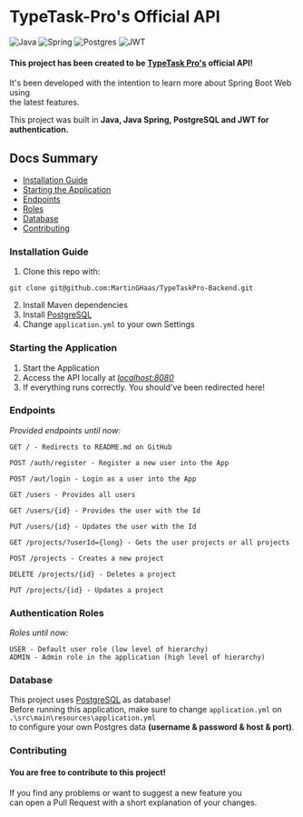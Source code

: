 # TypeTask-Pro's Official API

![Java](https://img.shields.io/badge/java-%23ED8B00.svg?style=for-the-badge&logo=openjdk&logoColor=white)
![Spring](https://img.shields.io/badge/spring-%236DB33F.svg?style=for-the-badge&logo=spring&logoColor=white)
![Postgres](https://img.shields.io/badge/postgres-%23316192.svg?style=for-the-badge&logo=postgresql&logoColor=white)
![JWT](https://img.shields.io/badge/JWT-black?style=for-the-badge&logo=JSON%20web%20tokens)

#### This project has been created to be [TypeTask Pro's](https://github.com/MartinGHaas/TypeTask-Pro) official API!

It's been developed with the intention to learn more about Spring Boot Web using  
the latest features.

This project was built in **Java, Java Spring, PostgreSQL and JWT for authentication.** 

## Docs Summary
 - [Installation Guide](#installation-guide)
 - [Starting the Application](#starting-the-application)
 - [Endpoints](#endpoints)
 - [Roles](#authentication-roles)
 - [Database](#database)
 - [Contributing](#contributing)

### Installation Guide
 1. Clone this repo with:
```
git clone git@github.com:MartinGHaas/TypeTaskPro-Backend.git
```
 2. Install Maven dependencies
 3. Install [PostgreSQL](https://www.postgresql.org/download/)
 4. Change `application.yml` to your own Settings

### Starting the Application
 1. Start the Application
 2. Access the API locally at *[localhost:8080](http://localhost:8080)*
 3. If everything runs correctly. You should've been redirected here!

### Endpoints

*Provided endpoints until now:*

```
GET / - Redirects to README.md on GitHub

POST /auth/register - Register a new user into the App

POST /aut/login - Login as a user into the App

GET /users - Provides all users

GET /users/{id} - Provides the user with the Id

PUT /users/{id} - Updates the user with the Id

GET /projects/?userId={long} - Gets the user projects or all projects

POST /projects - Creates a new project

DELETE /projects/{id} - Deletes a project

PUT /projects/{id} - Updates a project
```

### Authentication Roles

*Roles until now:*
```
USER - Default user role (low level of hierarchy)
ADMIN - Admin role in the application (high level of hierarchy)
```

### Database

This project uses [PostgreSQL](https://www.postgresql.org) as database!  
Before running this application, make sure to change `application.yml` on `.\src\main\resources\application.yml`  
to configure your own Postgres data **(username & password & host & port)**.

### Contributing

#### You are free to contribute to this project!  
  
If you find any problems or want to suggest a new feature you  
can open a Pull Request with a short explanation of your changes.
